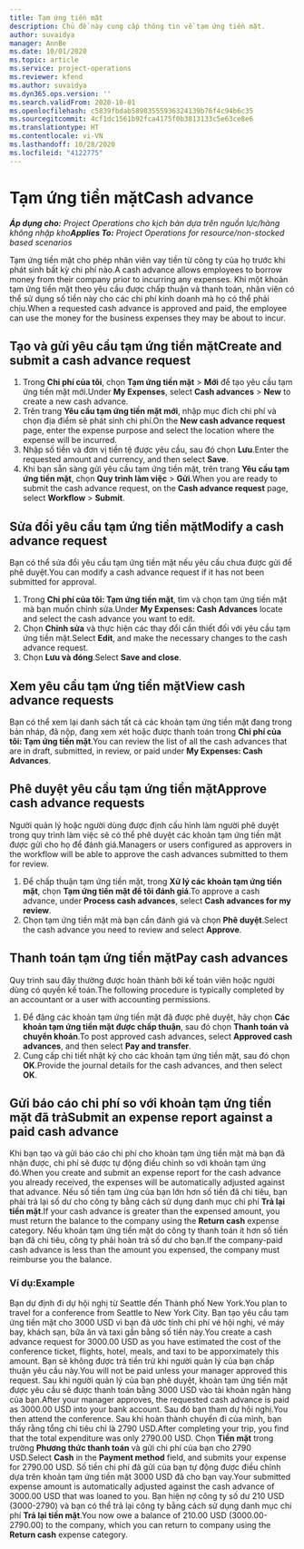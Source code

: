 ```yaml
---
title: Tạm ứng tiền mặt
description: Chủ đề này cung cấp thông tin về tạm ứng tiền mặt.
author: suvaidya
manager: AnnBe
ms.date: 10/01/2020
ms.topic: article
ms.service: project-operations
ms.reviewer: kfend
ms.author: suvaidya
ms.dyn365.ops.version: ''
ms.search.validFrom: 2020-10-01
ms.openlocfilehash: c5839fbdab58903555936324139b76f4c94b6c35
ms.sourcegitcommit: 4cf1dc1561b92fca4175f0b3813133c5e63ce8e6
ms.translationtype: HT
ms.contentlocale: vi-VN
ms.lasthandoff: 10/28/2020
ms.locfileid: "4122775"
---
```

# <a name="cash-advance"></a><span data-ttu-id="9b291-103">Tạm ứng tiền mặt</span><span class="sxs-lookup"><span data-stu-id="9b291-103">Cash advance</span></span>

<span data-ttu-id="9b291-104">_**Áp dụng cho:** Project Operations cho kịch bản dựa trên nguồn lực/hàng không nhập kho_</span><span class="sxs-lookup"><span data-stu-id="9b291-104">_**Applies To:** Project Operations for resource/non-stocked based scenarios_</span></span>

<span data-ttu-id="9b291-105">Tạm ứng tiền mặt cho phép nhân viên vay tiền từ công ty của họ trước khi phát sinh bất kỳ chi phí nào.</span><span class="sxs-lookup"><span data-stu-id="9b291-105">A cash advance allows employees to borrow money from their company prior to incurring any expenses.</span></span> <span data-ttu-id="9b291-106">Khi một khoản tạm ứng tiền mặt theo yêu cầu được chấp thuận và thanh toán, nhân viên có thể sử dụng số tiền này cho các chi phí kinh doanh mà họ có thể phải chịu.</span><span class="sxs-lookup"><span data-stu-id="9b291-106">When a requested cash advance is approved and paid, the employee can use the money for the business expenses they may be about to incur.</span></span> 

## <a name="create-and-submit-a-cash-advance-request"></a><span data-ttu-id="9b291-107">Tạo và gửi yêu cầu tạm ứng tiền mặt</span><span class="sxs-lookup"><span data-stu-id="9b291-107">Create and submit a cash advance request</span></span>

1. <span data-ttu-id="9b291-108">Trong **Chi phí của tôi**, chọn **Tạm ứng tiền mặt** > **Mới** để tạo yêu cầu tạm ứng tiền mặt mới.</span><span class="sxs-lookup"><span data-stu-id="9b291-108">Under **My Expenses**, select **Cash advances** > **New** to create a new cash advance.</span></span> 
2. <span data-ttu-id="9b291-109">Trên trang **Yêu cầu tạm ứng tiền mặt mới**, nhập mục đích chi phí và chọn địa điểm sẽ phát sinh chi phí.</span><span class="sxs-lookup"><span data-stu-id="9b291-109">On the **New cash advance request** page, enter the expense purpose and select the location where the expense will be incurred.</span></span>
3. <span data-ttu-id="9b291-110">Nhập số tiền và đơn vị tiền tệ được yêu cầu, sau đó chọn **Lưu**.</span><span class="sxs-lookup"><span data-stu-id="9b291-110">Enter the requested amount and currency, and then select **Save**.</span></span> 
4. <span data-ttu-id="9b291-111">Khi bạn sẵn sàng gửi yêu cầu tạm ứng tiền mặt, trên trang **Yêu cầu tạm ứng tiền mặt**, chọn **Quy trình làm việc** > **Gửi**.</span><span class="sxs-lookup"><span data-stu-id="9b291-111">When you are ready to submit the cash advance request, on the **Cash advance request** page, select **Workflow** > **Submit**.</span></span>

## <a name="modify-a-cash-advance-request"></a><span data-ttu-id="9b291-112">Sửa đổi yêu cầu tạm ứng tiền mặt</span><span class="sxs-lookup"><span data-stu-id="9b291-112">Modify a cash advance request</span></span>

<span data-ttu-id="9b291-113">Bạn có thể sửa đổi yêu cầu tạm ứng tiền mặt nếu yêu cầu chưa được gửi để phê duyệt.</span><span class="sxs-lookup"><span data-stu-id="9b291-113">You can modify a cash advance request if it has not been submitted for approval.</span></span>

1. <span data-ttu-id="9b291-114">Trong **Chi phí của tôi: Tạm ứng tiền mặt**, tìm và chọn tạm ứng tiền mặt mà bạn muốn chỉnh sửa.</span><span class="sxs-lookup"><span data-stu-id="9b291-114">Under **My Expenses: Cash Advances** locate and select the cash advance you want to edit.</span></span>
2. <span data-ttu-id="9b291-115">Chọn **Chỉnh sửa** và thực hiện các thay đổi cần thiết đối với yêu cầu tạm ứng tiền mặt.</span><span class="sxs-lookup"><span data-stu-id="9b291-115">Select **Edit**, and make the necessary changes to the cash advance request.</span></span> 
3. <span data-ttu-id="9b291-116">Chọn **Lưu và đóng**.</span><span class="sxs-lookup"><span data-stu-id="9b291-116">Select **Save and close**.</span></span>


## <a name="view-cash-advance-requests"></a><span data-ttu-id="9b291-117">Xem yêu cầu tạm ứng tiền mặt</span><span class="sxs-lookup"><span data-stu-id="9b291-117">View cash advance requests</span></span>
<span data-ttu-id="9b291-118">Bạn có thể xem lại danh sách tất cả các khoản tạm ứng tiền mặt đang trong bản nháp, đã nộp, đang xem xét hoặc được thanh toán trong **Chi phí của tôi: Tạm ứng tiền mặt**.</span><span class="sxs-lookup"><span data-stu-id="9b291-118">You can review the list of all the cash advances that are in draft, submitted, in review, or paid under **My Expenses: Cash Advances**.</span></span> 

## <a name="approve-cash-advance-requests"></a><span data-ttu-id="9b291-119">Phê duyệt yêu cầu tạm ứng tiền mặt</span><span class="sxs-lookup"><span data-stu-id="9b291-119">Approve cash advance requests</span></span>

<span data-ttu-id="9b291-120">Người quản lý hoặc người dùng được định cấu hình làm người phê duyệt trong quy trình làm việc sẽ có thể phê duyệt các khoản tạm ứng tiền mặt được gửi cho họ để đánh giá.</span><span class="sxs-lookup"><span data-stu-id="9b291-120">Managers or users configured as approvers in the workflow will be able to approve the cash advances submitted to them for review.</span></span> 

1. <span data-ttu-id="9b291-121">Để chấp thuận tạm ứng tiền mặt, trong **Xử lý các khoản tạm ứng tiền mặt**, chọn **Tạm ứng tiền mặt để tôi đánh giá**.</span><span class="sxs-lookup"><span data-stu-id="9b291-121">To approve a cash advance, under **Process cash advances**, select **Cash advances for my review**.</span></span>
2. <span data-ttu-id="9b291-122">Chọn tạm ứng tiền mặt mà bạn cần đánh giá và chọn **Phê duyệt**.</span><span class="sxs-lookup"><span data-stu-id="9b291-122">Select the cash advance you need to review and select **Approve**.</span></span>  

## <a name="pay-cash-advances"></a><span data-ttu-id="9b291-123">Thanh toán tạm ứng tiền mặt</span><span class="sxs-lookup"><span data-stu-id="9b291-123">Pay cash advances</span></span> 
<span data-ttu-id="9b291-124">Quy trình sau đây thường được hoàn thành bởi kế toán viên hoặc người dùng có quyền kế toán.</span><span class="sxs-lookup"><span data-stu-id="9b291-124">The following procedure is typically completed by an accountant or a user with accounting permissions.</span></span>

1. <span data-ttu-id="9b291-125">Để đăng các khoản tạm ứng tiền mặt đã được phê duyệt, hãy chọn **Các khoản tạm ứng tiền mặt được chấp thuận**, sau đó chọn **Thanh toán và chuyển khoản**.</span><span class="sxs-lookup"><span data-stu-id="9b291-125">To post approved cash advances, select **Approved cash advances**, and then select **Pay and transfer**.</span></span>  
2. <span data-ttu-id="9b291-126">Cung cấp chi tiết nhật ký cho các khoản tạm ứng tiền mặt, sau đó chọn **OK**.</span><span class="sxs-lookup"><span data-stu-id="9b291-126">Provide the journal details for the cash advances, and then select **OK**.</span></span> 

## <a name="submit-an-expense-report-against-a-paid-cash-advance"></a><span data-ttu-id="9b291-127">Gửi báo cáo chi phí so với khoản tạm ứng tiền mặt đã trả</span><span class="sxs-lookup"><span data-stu-id="9b291-127">Submit an expense report against a paid cash advance</span></span> 

<span data-ttu-id="9b291-128">Khi bạn tạo và gửi báo cáo chi phí cho khoản tạm ứng tiền mặt mà bạn đã nhận được, chi phí sẽ được tự động điều chỉnh so với khoản tạm ứng đó.</span><span class="sxs-lookup"><span data-stu-id="9b291-128">When you create and submit an expense report for the cash advance you already received, the expenses will be automatically adjusted against that advance.</span></span> <span data-ttu-id="9b291-129">Nếu số tiền tạm ứng của bạn lớn hơn số tiền đã chi tiêu, bạn phải trả lại số dư cho công ty bằng cách sử dụng danh mục chi phí **Trả lại tiền mặt**.</span><span class="sxs-lookup"><span data-stu-id="9b291-129">If your cash advance is greater than the expensed amount, you must return the balance to the company using the **Return cash** expense category.</span></span> <span data-ttu-id="9b291-130">Nếu khoản tạm ứng tiền mặt do công ty thanh toán ít hơn số tiền bạn đã chi tiêu, công ty phải hoàn trả số dư cho bạn.</span><span class="sxs-lookup"><span data-stu-id="9b291-130">If the company-paid cash advance is less than the amount you expensed, the company must reimburse you the balance.</span></span> 

### <a name="example"></a><span data-ttu-id="9b291-131">Ví dụ:</span><span class="sxs-lookup"><span data-stu-id="9b291-131">Example</span></span>
<span data-ttu-id="9b291-132">Bạn dự định đi dự hội nghị từ Seattle đến Thành phố New York.</span><span class="sxs-lookup"><span data-stu-id="9b291-132">You plan to travel for a conference from Seattle to New York City.</span></span> <span data-ttu-id="9b291-133">Bạn tạo yêu cầu tạm ứng tiền mặt cho 3000 USD vì bạn đã ước tính chi phí vé hội nghị, vé máy bay, khách sạn, bữa ăn và taxi gần bằng số tiền này.</span><span class="sxs-lookup"><span data-stu-id="9b291-133">You create a cash advance request for 3000.00 USD as you have estimated the cost of the conference ticket, flights, hotel, meals, and taxi to be apporximately this amount.</span></span> <span data-ttu-id="9b291-134">Bạn sẽ không được trả tiền trừ khi người quản lý của bạn chấp thuận yêu cầu này.</span><span class="sxs-lookup"><span data-stu-id="9b291-134">You will not be paid unless your manager approved this request.</span></span> <span data-ttu-id="9b291-135">Sau khi người quản lý của bạn phê duyệt, khoản tạm ứng tiền mặt được yêu cầu sẽ được thanh toán bằng 3000 USD vào tài khoản ngân hàng của bạn.</span><span class="sxs-lookup"><span data-stu-id="9b291-135">After your manager approves, the requested cash advance is paid as 3000.00 USD into your bank account.</span></span> <span data-ttu-id="9b291-136">Sau đó bạn tham dự hội nghị.</span><span class="sxs-lookup"><span data-stu-id="9b291-136">You then attend the conference.</span></span> <span data-ttu-id="9b291-137">Sau khi hoàn thành chuyến đi của mình, bạn thấy rằng tổng chi tiêu chỉ là 2790 USD.</span><span class="sxs-lookup"><span data-stu-id="9b291-137">After completing your trip, you find that the total expenditure was only 2790.00 USD.</span></span> <span data-ttu-id="9b291-138">Chọn **Tiền mặt** trong trường **Phương thức thanh toán** và gửi chi phí của bạn cho 2790 USD.</span><span class="sxs-lookup"><span data-stu-id="9b291-138">Select **Cash** in the **Payment method** field, and submits your expense for 2790.00 USD.</span></span> <span data-ttu-id="9b291-139">Số tiền chi phí đã gửi của bạn tự động được điều chỉnh dựa trên khoản tạm ứng tiền mặt 3000 USD đã cho bạn vay.</span><span class="sxs-lookup"><span data-stu-id="9b291-139">Your submitted expense amount is automatically adjusted against the cash advance of 3000.00 USD that was loaned to you.</span></span> <span data-ttu-id="9b291-140">Bạn hiện nợ công ty số dư 210 USD (3000-2790) và bạn có thể trả lại công ty bằng cách sử dụng danh mục chi phí **Trả lại tiền mặt**.</span><span class="sxs-lookup"><span data-stu-id="9b291-140">You now owe a balance of 210.00 USD (3000.00-2790.00) to the company, which you can return to company using the **Return cash** expense category.</span></span> 
